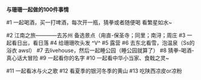 ******************************与珊珊一起做的100件事情******************************

#1 一起喝酒，买一打啤酒，每次开一瓶，猜拳或者随便喝 看繁星如水~

#2 江南之旅————去苏州 备选景点（甪直-保圣寺；同里；南浔；周庄
#3 一起看日出，看日落
#4 给珊珊吹头发 ^V^
#5 露营
#6 去东北看雪，泡温泉（Ss的浴衣 awsl）
#7 去livehouse，然后一起睡公园（睡公园就算了）
#8 猜拳-喝酒-真心话大冒险
#9 一起看你的名字
#10 一起看中华小当家、食戟之灵~

#11 一起看冰与火之歌
#12 看夏季的银河冬季的黄山
#13 吃陕西凉皮or凉粉
